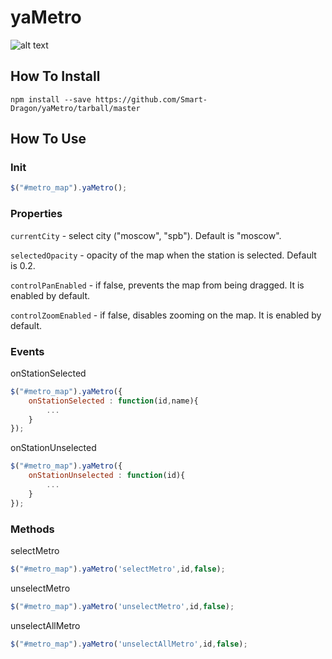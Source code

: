 # yaMetro
![alt text](http://smartdragon.ru/images/yametro_bg_width.png)
## How To Install
    npm install --save https://github.com/Smart-Dragon/yaMetro/tarball/master
## How To Use
### Init
```js
$("#metro_map").yaMetro();
```
### Properties
`currentCity` - select city ("moscow", "spb"). Default is "moscow".

`selectedOpacity` - opacity of the map when the station is selected. Default is 0.2.

`controlPanEnabled` - if false, prevents the map from being dragged. It is enabled by default.

`controlZoomEnabled` - if false, disables zooming on the map. It is enabled by default.

### Events
onStationSelected
```js
$("#metro_map").yaMetro({
	onStationSelected : function(id,name){
		...
	}
});
```
onStationUnselected
```js
$("#metro_map").yaMetro({
	onStationUnselected : function(id){
		...
	}
});
```
### Methods
selectMetro
```js
$("#metro_map").yaMetro('selectMetro',id,false);
```
unselectMetro
```js
$("#metro_map").yaMetro('unselectMetro',id,false);
```
unselectAllMetro
```js
$("#metro_map").yaMetro('unselectAllMetro',id,false);
```
